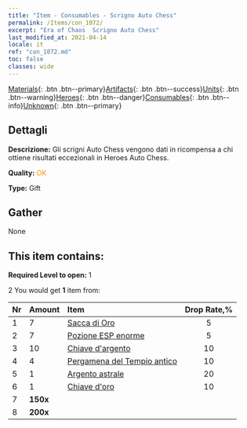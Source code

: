```yaml
---
title: "Item - Consumables - Scrigno Auto Chess"
permalink: /Items/con_1072/
excerpt: "Era of Chaos  Scrigno Auto Chess"
last_modified_at: 2021-04-14
locale: it
ref: "con_1072.md"
toc: false
classes: wide
---
```

 [Materials](/it/Items/){: .btn .btn--primary}[Artifacts](/it/Items/Artifacts/){: .btn .btn--success}[Units](/it/Items/Units/){: .btn .btn--warning}[Heroes](/it/Items/Heroes/){: .btn .btn--danger}[Consumables](/it/Items/Consumables/){: .btn .btn--info}[Unknown](/it/Items/Unknown/){: .btn .btn--primary}

## Dettagli
 **Descrizione:** Gli scrigni Auto Chess vengono dati in ricompensa a chi ottiene risultati eccezionali in Heroes Auto Chess.

 **Quality:** <span style="color: #FF8C00">OK</span>

 **Type:** Gift

## Gather

  None

## This item contains:

 **Required Level to open:** 1

 2 You would get **1** item  from:

  | Nr | Amount |     Item    | Drop Rate,% |
  |:---|:-------|:------------|:---------:|
  | 1 | 7 | [Sacca di Oro](/it/Items/con_714/) | 5 | 
  | 2 | 7 | [Pozione ESP enorme](/it/Items/con_703/) | 5 | 
  | 3 | 10 | [Chiave d'argento](/it/Items/con_693/) | 10 | 
  | 4 | 4 | [Pergamena del Tempio antico](/it/Items/con_697/) | 10 | 
  | 5 | 1 | [Argento astrale](/it/Items/con_969/) | 20 | 
  | 6 | 1 | [Chiave d'oro](/it/Items/con_783/) | 10 | 
  | 7 |  **150x** | <i class="fas fa-gem"/> |  | 15 | 
  | 8 |  **200x** | <i class="fas fa-gem"/> |  | 25 | 
